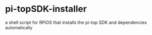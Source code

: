 # pi-topSDK-installer
a shell script for RPiOS that installs the pi-top SDK and dependencies automatically
